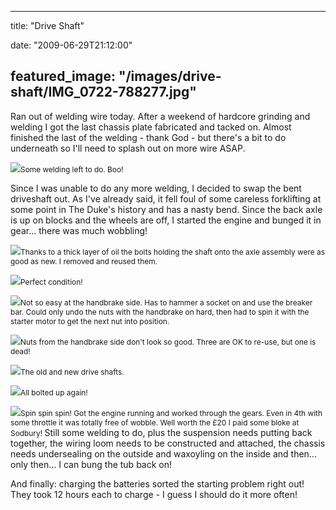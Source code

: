 
---
title: "Drive Shaft"

date: "2009-06-29T21:12:00"

featured_image: "/images/drive-shaft/IMG_0722-788277.jpg"
---


Ran out of welding wire today.  After a weekend of hardcore grinding and welding I got the last chassis plate fabricated and tacked on.  Almost finished the last of the welding - thank God - but there's a bit to do underneath so I'll need to splash out on more wire ASAP.

<a href="http://danandtheduke.co.uk/uploaded_images/IMG_0722-788282.jpg"><img src="/images/drive-shaft/IMG_0722-788277.jpg"/></a><span style="font-size:85%;">Some welding left to do.  Boo!</span>

Since I was unable to do any more welding, I decided to swap the bent driveshaft out.  As I've already said, it fell foul of some careless forklifting at some point in The Duke's history and has a nasty bend.  Since the back axle is up on blocks and the wheels are off, I started the engine and bunged it in gear... there was much wobbling!

<a href="http://danandtheduke.co.uk/uploaded_images/IMG_0726-788326.jpg"><img src="/images/drive-shaft/IMG_0726-788305.jpg"/></a><span style="font-size:85%;">Thanks to a thick layer of oil the bolts holding the shaft onto the axle assembly were as good as new.  I removed and reused them.</span>

<a href="http://danandtheduke.co.uk/uploaded_images/IMG_0727-731536.jpg"><img src="/images/drive-shaft/IMG_0727-731514.jpg"/></a><span style="font-size:85%;">Perfect condition!</span>

<a href="http://danandtheduke.co.uk/uploaded_images/IMG_0739-784968.jpg"><img src="/images/drive-shaft/IMG_0739-784943.jpg"/></a><span style="font-size:85%;">Not so easy at the handbrake side.  Has to hammer a socket on and use the breaker bar.  Could only undo the nuts with the handbrake on hard, then had to spin it with the starter motor to get the next nut into position.</span>

<a href="http://danandtheduke.co.uk/uploaded_images/IMG_0742-785020.jpg"><img src="/images/drive-shaft/IMG_0742-784994.jpg"/></a><span style="font-size:85%;">Nuts from the handbrake side don't look so good.  Three are OK to re-use, but one is dead!</span>

<a href="http://danandtheduke.co.uk/uploaded_images/IMG_0736-731584.jpg"><img src="/images/drive-shaft/IMG_0736-731560.jpg"/></a><span style="font-size:85%;">The old and new drive shafts.</span>

<a href="http://danandtheduke.co.uk/uploaded_images/IMG_0743-700962.jpg"><img src="/images/drive-shaft/IMG_0743-700959.jpg"/></a><span style="font-size:85%;">All bolted up again!</span>

<a href="http://danandtheduke.co.uk/uploaded_images/IMG_0746-700986.jpg"><img src="/images/drive-shaft/IMG_0746-700983.jpg"/></a><span style="font-size:85%;">Spin spin spin!  Got the engine running and worked through the gears.  Even in 4th with some throttle it was totally free of wobble.  Well worth the £20 I paid some bloke at Sodbury!
</span>
Still some welding to do, plus the suspension needs putting back together, the wiring loom needs to be constructed and attached, the chassis needs undersealing on the outside and waxoyling on the inside and then... only then... I can bung the tub back on!

And finally:  charging the batteries sorted the starting problem right out!  They took 12 hours each to charge - I guess I should do it more often!